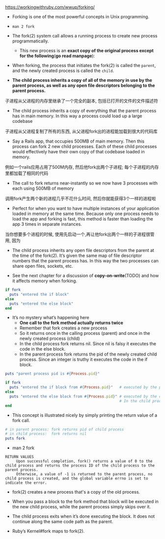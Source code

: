 https://workingwithruby.com/wwup/forking/

+ Forking is one of the most powerful concepts in Unix programming.

+ `man 2 fork`
+ The fork(2) system call allows a running process to create new process programmatically.
    + This new process is an **exact copy of the original process except for the following**(**go read manpage**):

+ When forking, the process that initiates the fork(2) is called the `parent`, and the newly created process is called the `child`.

+ **The child process inherits a copy of all of the memory in use by the parent process, as well as any open file descriptors belonging to the parent process.**

子进程从父进程的内存里继承了一个完全的副本, 包括已打开的文件的文件描述符

+ The child process inherits a copy of everything that the parent process has in main memory. In this way a process could load up a large codebase

子进程从父进程复制了所有的东西, 从父进程fork出的进程能加载到很大的代码库

+ Say a Rails app, that occupies 500MB of main memory. Then this process can fork 2 new child processes. Each of these child processes would effectively have their own copy of that codebase loaded in memory.

例如一个rails应用占用了500M内存, 然后他fork出两个子进程; 每个子进程的内存里都加载了相同的代码

+ The call to fork returns near-instantly so we now have 3 processes with each using 500MB of memory

调用fork产生两个新的进程几乎不花什么时间, 然后你就能获得3个一样的进程啦

+ Perfect for when you want to have multiple instances of your application loaded in memory at the same time. Because only one process needs to load the app and forking is fast, this method is faster than loading the app 3 times in separate instances.

当你想要多个进程的时候, 使用先启动一个,再让他fork出两个一样的子进程很管用, 因为

+ The child process inherits any open file descriptors from the parent at the time of the fork(2). It’s given the same map of file descriptor numbers that the parent process has. In this way the two processes can share open files, sockets, etc.

+ See the next chapter for a discussion of **copy-on-write**(TODO) and how it affects memory when forking.

```ruby
if fork
  puts "entered the if block"
else
  puts "entered the else block"
end
```

+ It’s no mystery what’s happening here
    + **One call to the fork method actually returns twice**
    + Remember that fork creates a new process
    + So it returns once in the calling process (parent) and once in the newly created process (child)
    + In the child process fork returns nil. Since nil is falsy it executes the code in the else block.
    + In the parent process fork returns the pid of the newly created child process. Since an integer is truthy it executes the code in the if block.

```ruby
puts "parent process pid is #{Process.pid}"

if fork
  puts "entered the if block from #{Process.pid}"   # executed by the parent process
else
  puts "entered the else block from #{Process.pid}" # executed by the child process
                                                    # In the child process fork returns nil
end
```

+ This concept is illustrated nicely by simply printing the return value of a fork call.
```ruby
# in parent process: fork returns pid of child process
# in child process:  fork returns nil
puts fork
```

+ man 2 fork
```
RETURN VALUES
     Upon successful completion, fork() returns a value of 0 to the child process and returns the process ID of the child process to the parent process.
     Otherwise, a value of -1 is returned to the parent process, no child process is created, and the global variable errno is set to indicate the error.
```

+ fork(2) creates a new process that's a copy of the old process.

+ When you pass a block to the fork method that block will be executed in the new child process, while the parent process simply skips over it.

+ The child process exits when it’s done executing the block. It does not continue along the same code path as the parent.

+ Ruby’s Kernel#fork maps to fork(2).







